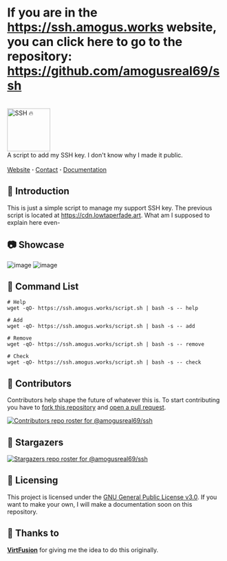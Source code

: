 # If you are in the https://ssh.amogus.works website, you can click here to go to the repository: https://github.com/amogusreal69/ssh
<br/>
<picture>
  <img alt="SSH 🔥" src="https://github.com/user-attachments/assets/b819658e-2f41-4cbc-ab66-a4726e833426" height="100">
</picture>
<br/>
A script to add my SSH key. I don't know why I made it public.
<br/><br/>
<a href="https://ssh.amogus.works">Website</a> <b>·</b>
<a href="mailto:amogusreal69420@proton.me">Contact</a> <b>·</b>
<a href="https://github.com/amogusreal69/ssh#-command-list">Documentation</a>

## 🧩 Introduction

This is just a simple script to manage my support SSH key. The previous script is located at https://cdn.lowtaperfade.art. What am I supposed to explain here even-

## 📷 Showcase

![image](https://github.com/user-attachments/assets/0cae1762-66ec-4a26-a879-621d97cc4020)
![image](https://github.com/user-attachments/assets/e88db386-c8c6-4d97-bbbb-3aefe1e886f6)

## 🔗 Command List

```ssh
# Help
wget -qO- https://ssh.amogus.works/script.sh | bash -s -- help

# Add
wget -qO- https://ssh.amogus.works/script.sh | bash -s -- add

# Remove
wget -qO- https://ssh.amogus.works/script.sh | bash -s -- remove

# Check
wget -qO- https://ssh.amogus.works/script.sh | bash -s -- check
```

## 👥 Contributors

Contributors help shape the future of whatever this is. To start contributing you have to [fork this repository](https://github.com/amogusreal69/ssh/fork) and [open a pull request](https://github.com/amogusreal69/ssh/compare).

[![Contributors repo roster for @amogusreal69/ssh](https://contrib.rocks/image?repo=amogusreal69/ssh)](https://github.com/amogusreal69/ssh/graphs/contributors)

## 🌟 Stargazers

[![Stargazers repo roster for @amogusreal69/ssh](https://reporoster.com/stars/dark/amogusreal69/ssh)](https://github.com/amogusreal69/ssh/stargazers)

## 📜 Licensing

This project is licensed under the [GNU General Public License v3.0](https://github.com/amogusreal69/ssh/blob/main/LICENSE). If you want to make your own, I will make a documentation soon on this repository.

## 💖 Thanks to

[**VirtFusion**](https://virtfusion.com/) for giving me the idea to do this originally.

